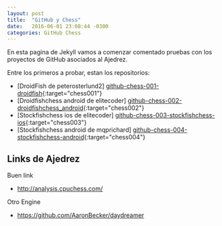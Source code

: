 ```yaml
---
layout: post
title:  "GitHub y Chess"
date:   2016-06-01 23:08:44 -0300
categories: GitHub Chess
---
```


En esta pagina de Jekyll vamos a comenzar comentado pruebas con los proyectos de GitHub asociados al Ajedrez.

Entre los primeros a probar, estan los repositorios:

* [DroidFish de peterosterlund2]            [github-chess-001-droidfish]{:target="chess001"}
* [Droidfishchess android de elitecoder]    [github-chess-002-droidfishchess_android]{:target="chess002"}
* [Stockfishchess ios de elitecoder]        [github-chess-003-stockfishchess-ios]{:target="chess003"}
* [Stockfishchess android de mqprichard]    [github-chess-004-stockfishchess-android]{:target="chess004"}


## Links de Ajedrez

Buen link
* http://analysis.cpuchess.com/

Otro Engine
* https://github.com/AaronBecker/daydreamer



[github-chess-001-droidfish]:                https://github.com/peterosterlund2/droidfish
[github-chess-002-droidfishchess_android]:   https://github.com/elitecoder/droidfishchess_android
[github-chess-003-stockfishchess-ios]:       https://github.com/elitecoder/stockfishchess-ios
[github-chess-004-stockfishchess-android]:   https://github.com/mqprichard/stockfishchess-android



<!--
NOTA:
Estoy en android
elitecoder/droidfishchess_android

-->


<!--

You’ll find this post in your `_posts` directory. Go ahead and edit it and re-build the site to see your changes. You can rebuild the site in many different ways, but the most common way is to run `jekyll serve`, which launches a web server and auto-regenerates your site when a file is updated.

To add new posts, simply add a file in the `_posts` directory that follows the convention `YYYY-MM-DD-name-of-post.ext` and includes the necessary front matter. Take a look at the source for this post to get an idea about how it works.

Jekyll also offers powerful support for code snippets:

{% highlight ruby %}
def print_hi(name)
  puts "Hi, #{name}"
end
print_hi('Tom')
#=> prints 'Hi, Tom' to STDOUT.
{% endhighlight %}

Check out the [Jekyll docs][jekyll-docs] for more info on how to get the most out of Jekyll. File all bugs/feature requests at [Jekyll’s GitHub repo][jekyll-gh]. If you have questions, you can ask them on [Jekyll Talk][jekyll-talk].

[jekyll-docs]: http://jekyllrb.com/docs/home
[jekyll-gh]:   https://github.com/jekyll/jekyll
[jekyll-talk]: https://talk.jekyllrb.com/

-->
